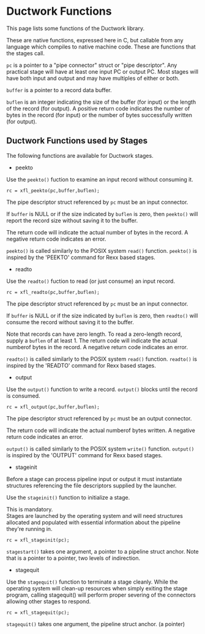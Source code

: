 # Ductwork Functions

This page lists some functions of the Ductwork library.

These are native functions, expressed here in C, but callable from
any language which compiles to native machine code.
These are functions that the stages call.

`pc` is a pointer to a "pipe connector" struct or "pipe descriptor".
Any practical stage will have at least one input PC or output PC.
Most stages will have both input and output and may have multiples of either or both.

`buffer` is a pointer to a record data buffer.

`buflen` is an integer indicating the size of the buffer (for input)
or the length of the record (for output). A positive return code
indicates the number of bytes in the record (for input) or the number
of bytes successfully written (for output).

## Ductwork Functions used by Stages

The following functions are available for Ductwork stages.

* peekto

Use the `peekto()` fuction to examine an input record without consuming it.

    rc = xfl_peekto(pc,buffer,buflen);

The pipe descriptor struct referenced by `pc` must be an input connector.

If `buffer` is NULL or if the size indicated by `buflen` is zero,
then `peekto()` will report the record size without saving it to the buffer.

The return code will indicate the actual number of bytes in the record.
A negative return code indicates an error.

`peekto()` is called similarly to the POSIX system `read()` function.
`peekto()` is inspired by the 'PEEKTO' command for Rexx based stages.

* readto

Use the `readto()` fuction to read (or just consume) an input record.

    rc = xfl_readto(pc,buffer,buflen);

The pipe descriptor struct referenced by `pc` must be an input connector.

If `buffer` is NULL or if the size indicated by `buflen` is zero,
then `readto()` will consume the record without saving it to the buffer.

Note that records can have zero length.
To read a zero-length record, supply a `buflen` of at least 1.
The return code will indicate the actual numberof bytes in the record.
A negative return code indicates an error.

`readto()` is called similarly to the POSIX system `read()` function.
`readto()` is inspired by the 'READTO' command for Rexx based stages.

* output

Use the `output()` function to write a record.
`output()` blocks until the record is consumed.

    rc = xfl_output(pc,buffer,buflen);

The pipe descriptor struct referenced by `pc` must be an output connector.

The return code will indicate the actual numberof bytes written.
A negative return code indicates an error.

`output()` is called similarly to the POSIX system `write()` function.
`output()` is inspired by the 'OUTPUT' command for Rexx based stages.

* stageinit

Before a stage can process pipeline input or output it must instantiate
structures referencing the file descriptors supplied by the launcher.

Use the `stageinit()` function to initialize a stage.

This is mandatory. <br/>
Stages are launched by the operating system and will need structures
allocated and populated with essential information about the pipeline
they're running in.

    rc = xfl_stageinit(pc);

`stagestart()` takes one argument, a pointer to a pipeline struct anchor.
Note that is a pointer to a pointer, two levels of indirection.

* stagequit

Use the `stagequit()` function to terminate a stage cleanly.
While the operating system will clean-up resources when simply
exiting the stage program, calling stagequit() will perform
proper severing of the connectors allowing other stages to respond.

    rc = xfl_stagequit(pc);

`stagequit()` takes one argument, the pipeline struct anchor. (a pointer)


